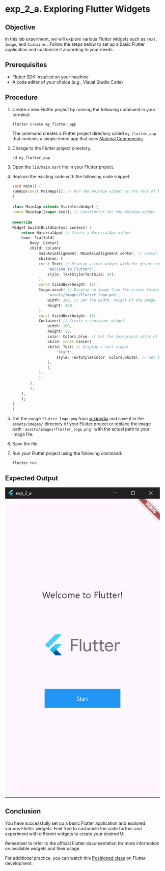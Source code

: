 # exp_2_a.  Exploring Flutter Widgets

## Objective
In this lab experiment, we will explore various Flutter widgets such as `Text`, `Image`, and `Container`. Follow the steps below to set up a basic Flutter application and customize it according to your needs.

## Prerequisites
- Flutter SDK installed on your machine
- A code editor of your choice (e.g., Visual Studio Code)

## Procedure

1. Create a new Flutter project by running the following command in your terminal:
    ```
    flutter create my_flutter_app
    ```
    The command creates a Flutter project directory called `my_flutter_app` that contains a simple demo app that uses [Material Components](https://m3.material.io/components).

2. Change to the Flutter project directory.
    ```
    cd my_flutter_app
    ```
3. Open the `lib/main.dart` file in your Flutter project.

4. Replace the existing code with the following code snippet:

    ```dart
    void main() {
    runApp(const MainApp()); // Run the MainApp widget as the root of the application
    }

    class MainApp extends StatelessWidget {
    const MainApp({super.key}); // Constructor for the MainApp widget

    @override
    Widget build(BuildContext context) {
        return MaterialApp( // Create a MaterialApp widget
        home: Scaffold(
            body: Center(
            child: Column(
                mainAxisAlignment: MainAxisAlignment.center, // Center the column vertically
                children: [
                const Text( // Display a text widget with the given text
                    'Welcome to Flutter!',
                    style: TextStyle(fontSize: 24),
                ),
                const SizedBox(height: 16),
                Image.asset( // Display an image from the assets folder
                    'assets/images/flutter_logo.png',
                    width: 200, // Set the width, height of the image
                    height: 200,
                ),
                const SizedBox(height: 16),
                Container( // Create a container widget
                    width: 200,
                    height: 50,
                    color: Colors.blue, // Set the background color of the container
                    child: const Center(
                    child: Text( // Display a text widget
                        'Start',
                        style: TextStyle(color: Colors.white), // Set the text color
                    ),
                    ),
                ),
                ],
            ),
            ),
        ),
        );
    }
    }
    ```
5. Get the image `flutter_logo.png` from [wikipedia](https://en.wikipedia.org/wiki/File:Google-flutter-logo.png) and save it in the `assets/images/` directory of your Flutter project or replace the image path `'assets/images/flutter_logo.png'` with the actual path to your image file.

6. Save the file.

7. Run your Flutter project using the following command:
    ```
    flutter run
    ```

## Expected Output
![exp_2_a_output](image.png)

## Conclusion
You have successfully set up a basic Flutter application and explored various Flutter widgets. Feel free to customize the code further and experiment with different widgets to create your desired UI. 

Remember to refer to the official Flutter documentation for more information on available widgets and their usage.

For additional practice, you can watch this [Positioned class](https://youtu.be/EgtPleVwxBQ) on Flutter development.